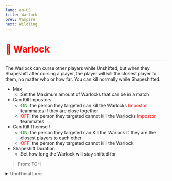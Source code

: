 ```yaml
---
lang: en-US
title: Warlock
prev: Vampire
next: Wildling
---
```


# <font color="red">🧙 <b>Warlock</b></font> <Badge text="Concealing" type="tip" vertical="middle"/>
---

The Warlock can curse other players while Unshifted, but when they Shapeshift after cursing a player, the player will kill the closest player to them, no matter who or how far. You can kill normally while Shapeshifted.
* Max
  * Set the Maximum amount of Warlocks that can be in a match
* Can Kill Impostors
  * <font color=green>ON</font>: the person they targeted can kill the Warlocks <font color=red>Impostor</font> teammates if they are close together
  * <font color=red>OFF</font>: the person they targeted cannot kill the Warlocks <font color=red>Impostor</font> teammates
* Can Kill Themself
  * <font color=green>ON</font>: the person they targeted can Kill the Warlock if they are the closest players to each other
  * <font color=red>OFF</font>: the person they targeted cannot kill the Warlock
* Shapeshift Duration
  * Set how long the Warlock will stay shifted for

> From: TOH

<details>
<summary><b><font color=gray>Unofficial Lore</font></b></summary>

Placeholder: This role is a ROLE OH EM GOSH
> Submitted by: Member
</details>